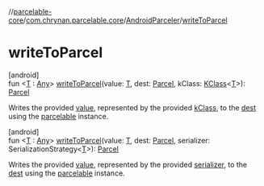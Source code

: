 //[parcelable-core](../../../index.md)/[com.chrynan.parcelable.core](../index.md)/[AndroidParceler](index.md)/[writeToParcel](write-to-parcel.md)

# writeToParcel

[android]\
fun &lt;[T](write-to-parcel.md) : [Any](https://kotlinlang.org/api/latest/jvm/stdlib/kotlin/-any/index.html)&gt; [writeToParcel](write-to-parcel.md)(value: [T](write-to-parcel.md), dest: [Parcel](https://developer.android.com/reference/kotlin/android/os/Parcel.html), kClass: [KClass](https://kotlinlang.org/api/latest/jvm/stdlib/kotlin.reflect/-k-class/index.html)&lt;[T](write-to-parcel.md)&gt;): [Parcel](../../../../parcelable-core/parcelable-core/com.chrynan.parcelable.core/-parcel/index.md)

Writes the provided [value](write-to-parcel.md), represented by the provided [kClass](write-to-parcel.md), to the [dest](https://developer.android.com/reference/kotlin/android/os/Parcel.html) using the [parcelable](../../../../parcelable-core/com.chrynan.parcelable.core/-android-parceler/parcelable.md) instance.

[android]\
fun &lt;[T](write-to-parcel.md) : [Any](https://kotlinlang.org/api/latest/jvm/stdlib/kotlin/-any/index.html)&gt; [writeToParcel](write-to-parcel.md)(value: [T](write-to-parcel.md), dest: [Parcel](https://developer.android.com/reference/kotlin/android/os/Parcel.html), serializer: SerializationStrategy&lt;[T](write-to-parcel.md)&gt;): [Parcel](../../../../parcelable-core/parcelable-core/com.chrynan.parcelable.core/-parcel/index.md)

Writes the provided [value](write-to-parcel.md), represented by the provided [serializer](write-to-parcel.md), to the [dest](https://developer.android.com/reference/kotlin/android/os/Parcel.html) using the [parcelable](../../../../parcelable-core/com.chrynan.parcelable.core/-android-parceler/parcelable.md) instance.

